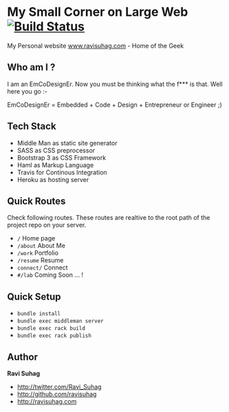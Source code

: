 
My Small Corner on Large Web    [![Build Status](https://travis-ci.org/ravisuhag/ravisuhag.com.svg?branch=master)](https://travis-ci.org/ravisuhag/ravisuhag.com)
=================================================
My Personal website www.ravisuhag.com - Home of the Geek 

## Who am  I ?

I am an EmCoDesignEr. Now you must be thinking what the f*** is that. Well here you go :-

EmCoDesignEr = Embedded + Code + Design + Entrepreneur or Engineer ;)

## Tech Stack 
* Middle Man as static site generator
* SASS as CSS preprocessor
* Bootstrap 3 as CSS Framework
* Haml as Markup Language
* Travis for Continous Integration
* Heroku as hosting server


## Quick Routes 
Check following routes. These routes are realtive to the root path of the project repo on your server. 
 - <code>/</code> Home page
 - <code>/about</code> About Me
 - <code>/work</code> Portfolio 
 -  <code>/resume</code> Resume
 -   <code>connect/</code> Connect
 - <code>#/lab</code> Coming Soon ... !

## Quick Setup
- <code>bundle install</code>
- <code>bundle exec middleman server</code>
- <code>bundle exec rack build</code>
- <code>bundle exec rack publish</code>

## Author

**Ravi Suhag**

- <http://twitter.com/Ravi_Suhag>
- <http://github.com/ravisuhag>
- <http://ravisuhag.com>
